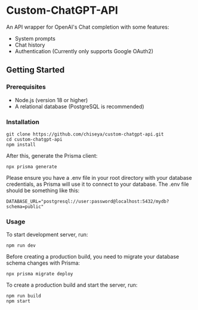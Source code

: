 # Custom-ChatGPT-API
An API wrapper for OpenAI's Chat completion with some features:
- System prompts
- Chat history
- Authentication (Currently only supports Google OAuth2)

## Getting Started

### Prerequisites
- Node.js (version 18 or higher)
- A relational database (PostgreSQL is recommended)

### Installation

```shell
git clone https://github.com/chiseya/custom-chatgpt-api.git
cd custom-chatgpt-api
npm install
```

After this, generate the Prisma client:
```shell
npx prisma generate
```

Please ensure you have a .env file in your root directory with your database credentials, as Prisma will use it to connect to your database. The .env file should be something like this:
```
DATABASE_URL="postgresql://user:password@localhost:5432/mydb?schema=public"
```

### Usage

To start development server, run:

```shell
npm run dev
```

Before creating a production build, you need to migrate your database schema changes with Prisma:

```shell
npx prisma migrate deploy
```

To create a production build and start the server, run:

```shell
npm run build
npm start
```
